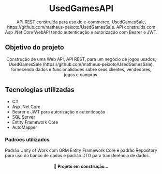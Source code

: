 <h1 align="center">UsedGamesAPI</h1>
<p align="center">API REST construída para uso de e-commerce, UsedGamesSale, https://github.com/matheus-peixoto/UsedGamesSale. 
API construída com Asp .Net Core WebAPI tendo autenticação e autorização com Bearer e JWT.</p>

## Objetivo do projeto
<p align="center">Construção de uma Web API, API REST, para um negócio de jogos usados, UsedGamesSale (https://github.com/matheus-peixoto/UsedGamesSale), fornecendo dados e funcionalidades sobre seus clientes, vendedores, jogos e compras.</p>

## Tecnologias utilizadas
  * C# 
  * Asp .Net Core
  * Bearer e JWT para autorização e autenticação
  * SQL Server 
  * Entity Framework Core 
  * AutoMapper

### Padrões utilizados
Padrão Unity of Work com ORM Entity Framework Core e padrão Repository para uso do banco de dados e padrão DTO para transferência de dados.

<h4 align="center">🚧 Projeto em construção...<h4>
